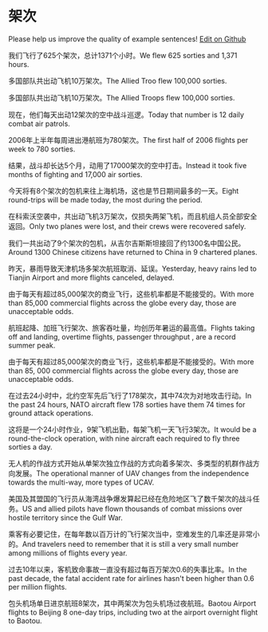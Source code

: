 # 架次

Please help us improve the quality of example sentences! [Edit on Github](https://github.com/jiyushe/jiyu-example-sentence-source/blob/main/chinese/jiaci.md)

<p><span class="chinese">我们飞行了625个架次，总计1371个小时。</span><span class="english">We flew 625 sorties and 1,371 hours.</span></p>

<p><span class="chinese">多国部队共出动飞机10万架次。</span><span class="english">The Allied Troo flew 100,000 sorties.</span></p>

<p><span class="chinese">多国部队共出动飞机10万架次。</span><span class="english">The Allied Troops flew 100,000 sorties.</span></p>

<p><span class="chinese">现在，他们每天出动12架次的空中战斗巡逻。</span><span class="english">Today that number is 12 daily combat air patrols.</span></p>

<p><span class="chinese">2006年上半年每周进出港航班为780架次。</span><span class="english">The first half of 2006 flights per week to 780 sorties.</span></p>

<p><span class="chinese">结果，战斗却长达5个月，动用了17000架次的空中打击。</span><span class="english">Instead it took five months of fighting and 17,000 air sorties.</span></p>

<p><span class="chinese">今天将有8个架次的包机来往上海机场，这也是节日期间最多的一天。</span><span class="english">Eight round-trips will be made today, the most during the period.</span></p>

<p><span class="chinese">在科索沃空袭中，共出动飞机3万架次，仅损失两架飞机，而且机组人员全部安全返回。</span><span class="english">Only two planes were lost, and their crews were recovered safely.</span></p>

<p><span class="chinese">我们一共出动了9个架次的包机，从吉尔吉斯斯坦接回了约1300名中国公民。</span><span class="english">Around 1300 Chinese citizens have returned to China in 9 chartered planes.</span></p>

<p><span class="chinese">昨天，暴雨导致天津机场多架次航班取消、延误。</span><span class="english">Yesterday, heavy rains led to Tianjin Airport and more flights canceled, delayed.</span></p>

<p><span class="chinese">由于每天有超过85,000架次的商业飞行，这些机率都是不能接受的。</span><span class="english">With more than 85,000 commercial flights across the globe every day, those are unacceptable odds.</span></p>

<p><span class="chinese">航班起降、加班飞行架次、旅客吞吐量，均创历年暑运的最高值。</span><span class="english">Flights taking off and landing, overtime flights, passenger throughput , are a record summer peak.</span></p>

<p><span class="chinese">由于每天有超过85,000架次的商业飞行，这些机率都是不能接受的。</span><span class="english">With more than 85, 000 commercial flights across the globe every day, those are unacceptable odds.</span></p>

<p><span class="chinese">在过去24小时中，北约空军先后飞行了178架次，其中74次为对地攻击行动。</span><span class="english">In the past 24 hours, NATO aircraft flew 178 sorties have them 74 times for ground attack operations.</span></p>

<p><span class="chinese">这将是一个24小时作业，9架飞机出勤，每架飞机一天飞行3架次。</span><span class="english">It would be a round-the-clock operation, with nine aircraft each required to fly three sorties a day.</span></p>

<p><span class="chinese">无人机的作战方式开始从单架次独立作战的方式向着多架次、多类型的机群作战方向发展。</span><span class="english">The operational manner of UAV changes from the independence towards the multi-way, more types of UCAV.</span></p>

<p><span class="chinese">美国及其盟国的飞行员从海湾战争爆发算起已经在危险地区飞了数千架次的战斗任务。</span><span class="english">US and allied pilots have flown thousands of combat missions over hostile territory since the Gulf War.</span></p>

<p><span class="chinese">乘客有必要记住，在每年数以百万计的飞行架次当中，空难发生的几率还是非常小的。</span><span class="english">And travelers need to remember that it is still a very small number among millions of flights every year.</span></p>

<p><span class="chinese">过去10年以来，客机致命事故一直没有超过每百万架次0.6的失事比率。</span><span class="english">In the past decade, the fatal accident rate for airlines hasn't been higher than 0.6 per million flights.</span></p>

<p><span class="chinese">包头机场单日进京航班8架次，其中两架次为包头机场过夜航班。</span><span class="english">Baotou Airport flights to Beijing 8 one-day trips, including two at the airport overnight flight to Baotou.</span></p>

